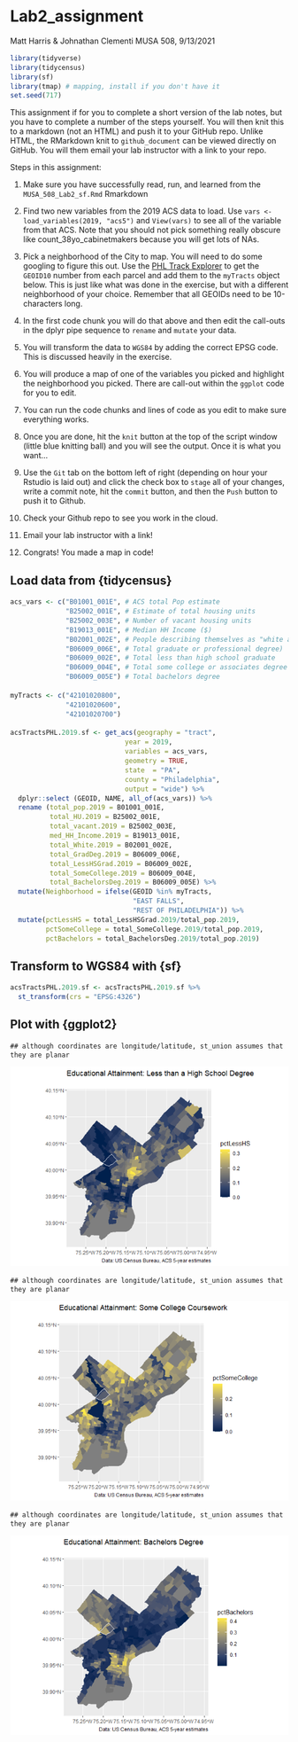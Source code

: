 Lab2\_assignment
================
Matt Harris & Johnathan Clementi
MUSA 508, 9/13/2021

``` r
library(tidyverse)
library(tidycensus)
library(sf)
library(tmap) # mapping, install if you don't have it
set.seed(717)
```

This assignment if for you to complete a short version of the lab notes,
but you have to complete a number of the steps yourself. You will then
knit this to a markdown (not an HTML) and push it to your GitHub repo.
Unlike HTML, the RMarkdown knit to `github_document` can be viewed
directly on GitHub. You will them email your lab instructor with a link
to your repo.

Steps in this assignment:

1.  Make sure you have successfully read, run, and learned from the
    `MUSA_508_Lab2_sf.Rmd` Rmarkdown

2.  Find two new variables from the 2019 ACS data to load. Use `vars <-
    load_variables(2019, "acs5")` and `View(vars)` to see all of the
    variable from that ACS. Note that you should not pick something
    really obscure like count\_38yo\_cabinetmakers because you will get
    lots of NAs.

3.  Pick a neighborhood of the City to map. You will need to do some
    googling to figure this out. Use the [PHL Track
    Explorer](https://data-phl.opendata.arcgis.com/datasets/census-tracts-2010/explore?location=40.002759%2C-75.119097%2C11.91)
    to get the `GEOID10` number from each parcel and add them to the
    `myTracts` object below. This is just like what was done in the
    exercise, but with a different neighborhood of your choice. Remember
    that all GEOIDs need to be 10-characters long.

4.  In the first code chunk you will do that above and then edit the
    call-outs in the dplyr pipe sequence to `rename` and `mutate` your
    data.

5.  You will transform the data to `WGS84` by adding the correct EPSG
    code. This is discussed heavily in the exercise.

6.  You will produce a map of one of the variables you picked and
    highlight the neighborhood you picked. There are call-out within the
    `ggplot` code for you to edit.

7.  You can run the code chunks and lines of code as you edit to make
    sure everything works.

8.  Once you are done, hit the `knit` button at the top of the script
    window (little blue knitting ball) and you will see the output. Once
    it is what you want…

9.  Use the `Git` tab on the bottom left of right (depending on hour
    your Rstudio is laid out) and click the check box to `stage` all of
    your changes, write a commit note, hit the `commit` button, and then
    the `Push` button to push it to Github.

10. Check your Github repo to see you work in the cloud.

11. Email your lab instructor with a link\!

12. Congrats\! You made a map in code\!

## Load data from {tidycensus}

``` r
acs_vars <- c("B01001_001E", # ACS total Pop estimate
              "B25002_001E", # Estimate of total housing units
              "B25002_003E", # Number of vacant housing units
              "B19013_001E", # Median HH Income ($)
              "B02001_002E", # People describing themselves as "white alone"
              "B06009_006E", # Total graduate or professional degree)
              "B06009_002E", # Total less than high school graduate
              "B06009_004E", # Total some college or associates degree
              "B06009_005E") # Total bachelors degree

myTracts <- c("42101020800", 
              "42101020600", 
              "42101020700")

acsTractsPHL.2019.sf <- get_acs(geography = "tract",
                             year = 2019,
                             variables = acs_vars,
                             geometry = TRUE,
                             state  = "PA",
                             county = "Philadelphia",
                             output = "wide") %>%
  dplyr::select (GEOID, NAME, all_of(acs_vars)) %>%
  rename (total_pop.2019 = B01001_001E,
          total_HU.2019 = B25002_001E,
          total_vacant.2019 = B25002_003E,
          med_HH_Income.2019 = B19013_001E,
          total_White.2019 = B02001_002E,
          total_GradDeg.2019 = B06009_006E,
          total_LessHSGrad.2019 = B06009_002E,
          total_SomeCollege.2019 = B06009_004E,
          total_BachelorsDeg.2019 = B06009_005E) %>%
  mutate(Neighborhood = ifelse(GEOID %in% myTracts,
                               "EAST FALLS",
                               "REST OF PHILADELPHIA")) %>%
  mutate(pctLessHS = total_LessHSGrad.2019/total_pop.2019,
         pctSomeCollege = total_SomeCollege.2019/total_pop.2019,
         pctBachelors = total_BachelorsDeg.2019/total_pop.2019)
```

## Transform to WGS84 with {sf}

``` r
acsTractsPHL.2019.sf <- acsTractsPHL.2019.sf %>% 
  st_transform(crs = "EPSG:4326")
```

## Plot with {ggplot2}

    ## although coordinates are longitude/latitude, st_union assumes that they are planar

![](Lab2_assignment_files/figure-gfm/ggplot_geom_sf1-1.png)<!-- -->

    ## although coordinates are longitude/latitude, st_union assumes that they are planar

![](Lab2_assignment_files/figure-gfm/ggplot_geom_sf2-1.png)<!-- -->

    ## although coordinates are longitude/latitude, st_union assumes that they are planar

![](Lab2_assignment_files/figure-gfm/ggplot_geom_sf3-1.png)<!-- -->
